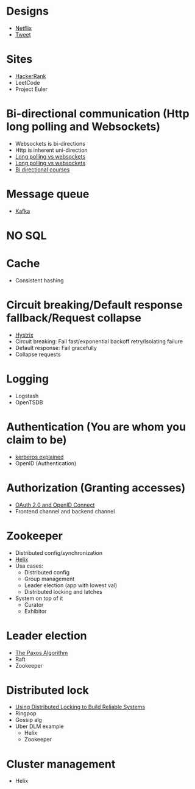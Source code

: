 # Designs

* [Netflix](https://www.youtube.com/watch?v=psQzyFfsUGU)
* [Tweet](https://www.youtube.com/watch?v=wYk0xPP_P_8)

# Sites
* [HackerRank](https://www.hackerrank.com)
* LeetCode
* Project Euler

# Bi-directional communication (Http long polling and Websockets)
* Websockets is bi-directions
* Http is inherent uni-direction
* [Long polling vs websockets](https://stackoverflow.com/questions/11077857/what-are-long-polling-websockets-server-sent-events-sse-and-comet)
* [Long polling vs websockets](https://stackoverflow.com/questions/12555043/my-understanding-of-http-polling-long-polling-http-streaming-and-websockets)
* [Bi directional courses](https://www.youtube.com/watch?v=RbQ9ZHzS6ag)

# Message queue
* [Kafka](https://www.youtube.com/watch?v=UEg40Te8pnE)

# NO SQL

# Cache
* Consistent hashing

# Circuit breaking/Default response fallback/Request collapse
* [Hystrix](https://www.youtube.com/watch?v=0S59yCszYgg)
* Circuit breaking: Fail fast/exponential backoff retry/Isolating failure
* Default response: Fail gracefully
* Collapse requests

# Logging
* Logstash
* OpenTSDB

# Authentication (You are whom you claim to be)
* [kerberos explained](https://www.youtube.com/watch?v=2WqZSZ5t0qk)
* OpenID (Authentication)

# Authorization (Granting accesses)
* [OAuth 2.0 and OpenID Connect](https://www.youtube.com/watch?v=996OiexHze0)
* Frontend channel and backend channel

# Zookeeper
* Distributed config/synchronization
* [Helix](https://www.youtube.com/watch?v=mDZjM0CmxOE)
* Usa cases:
  * Distributed config
  * Group management
  * Leader election (app with lowest val)
  * Distributed locking and latches
* System on top of it
  * Curator
  * Exhibitor

# Leader election
* [The Paxos Algorithm](https://www.youtube.com/watch?v=d7nAGI_NZPk)
* Raft
* Zookeeper

# Distributed lock
* [Using Distributed Locking to Build Reliable Systems](https://www.youtube.com/watch?v=MDuagr729aU)
* Ringpop
* Gossip alg
* Uber DLM example
  * Helix
  * Zookeeper
  
# Cluster management
* Helix
